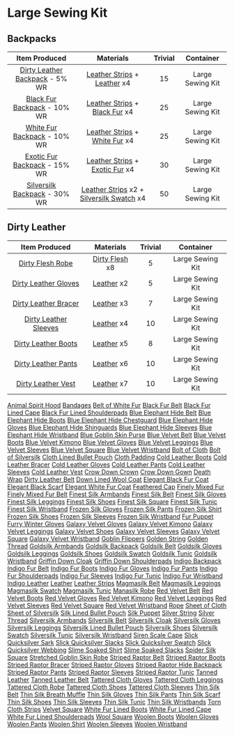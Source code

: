 <!-- TITLE: Tailoring -->
<!-- SUBTITLE: The hobby of choice for budding fashionistas -->

# Large Sewing Kit
## Backpacks
|Item Produced|Materials|Trivial|Container|
|:---:|:-----:|:----:|:----:|
|[Dirty Leather Backpack](dirty-leather-backpack) - 5% WR|[Leather Strips](leather-strips) + [Leather](leather) x4|15|Large Sewing Kit|
|[Black Fur Backpack](black-fur-backpack) - 10% WR|[Leather Strips](leather-strips) + [Black Fur](black-fur) x4|25|Large Sewing Kit|
|[White Fur Backpack](white-fur-backpack) - 10% WR|[Leather Strips](leather-strips) + [White Fur](white-fur) x4|25|	Large Sewing Kit|
|[Exotic Fur Backpack](exotic-fur-backpack) - 15% WR|[Leather Strips](leather-strips) + [Exotic Fur](exotic-fur) x4|30|	Large Sewing Kit|
|[Silversilk Backpack](silversilk-backpack) - 30% WR|[Leather Strips](leather-strips) x2 + [Silversilk Swatch](silversilk-swatch) x4|50|Large Sewing Kit|

## Dirty Leather
|Item Produced|Materials|Trivial|Container|
|:---:|:-----:|:----:|:----:|
|[Dirty Flesh Robe](dirty-flesh-robe)|[Dirty Flesh](dirty-flesh) x8	|5|	Large Sewing Kit|
|[Dirty Leather Gloves](dirty-leather-gloves)|[Leather](leather) x2	|5|	Large Sewing Kit|
|[Dirty Leather Bracer](dirty-leather-bracer)|[Leather](leather) x3	|7|	Large Sewing Kit|
|[Dirty Leather Sleeves](dirty-leather-sleeves)|[Leather](leather) x4	|10|	Large Sewing Kit|
|[Dirty Leather Boots](dirty-leather-boots)|[Leather](leather) x5	|8|	Large Sewing Kit|
|[Dirty Leather Pants](dirty-leather-pants)|[Leather](leather) x6	|10|	Large Sewing Kit|
|[Dirty Leather Vest](dirty-leather-vest)|[Leather](leather) x7	|10|	Large Sewing Kit|




[Animal Spirit Hood](animal-spirit-hood)
[Bandages](bandages)
[Belt of White Fur](belt-of-white-fur)
[Black Fur Belt](black-fur-belt)
[Black Fur Lined Cape](black-fur-lined-cape)
[Black Fur Lined Shoulderpads](black-fur-lined-shoulderpads)
[Blue Elephant Hide Belt](blue-elephant-hide-belt)
[Blue Elephant Hide Boots](blue-elephant-hide-boots)
[Blue Elephant Hide Chestguard](blue-elephant-hide-chestguard)
[Blue Elephant Hide Gloves](blue-elephant-hide-gloves)
[Blue Elephant Hide Shinguards](blue-elephant-hide-shinguards)
[Blue Elephant Hide Sleeves](blue-elephant-hide-sleeves)
[Blue Elephant Hide Wristband](blue-elephant-hide-wristband)
[Blue Goblin Skin Purse](blue-goblin-skin-purse)
[Blue Velvet Belt](blue-velvet-belt)
[Blue Velvet Boots](blue-velvet-boots)
[Blue Velvet Kimono](blue-velvet-kimono)
[Blue Velvet Gloves](blue-velvet-gloves)
[Blue Velvet Leggings](blue-velvet-leggings)
[Blue Velvet Sleeves](blue-velvet-sleeves)
[Blue Velvet Square](blue-velvet-square)
[Blue Velvet Wristband](blue-velvet-wristband)
[Bolt of Cloth](bolt-of-cloth)
[Bolt of Silversilk](bolt-of-silversilk)
[Cloth Lined Bullet Pouch](cloth-lined-bullet-pouch)
[Cloth Padding](cloth-padding)
[Cold Leather Boots](cold-leather-boots)
[Cold Leather Bracer](cold-leather-bracer)
[Cold Leather Gloves](cold-leather-gloves)
[Cold Leather Pants](cold-leather-pants)
[Cold Leather Sleeves](cold-leather-sleeves)
[Cold Leather Vest](cold-leather-vest)
[Crow Down Crown](crow-down-crown)
[Crow Down Gown](crow-down-gown)
[Death Wrap](death-wrap)
[Dirty Leather Belt](dirty-leather-belt)
[Down Lined Wool Coat](down-lined-wool-coat)
[Elegant Black Fur Coat](elegant-black-fur-coat)
[Elegant Black Scarf](elegant-black-scarf)
[Elegant White Fur Coat](elegant-white-fur-coat)
[Feathered Cap](feathered-cap)
[Finely Mixed Fur](finely-mixed-fur)
[Finely Mixed Fur Belt](finely-mixed-fur-belt)
[Finest Silk Armbands](finest-silk-armbands)
[Finest Silk Belt](finest-silk-belt)
[Finest Silk Gloves](finest-silk-gloves)
[Finest Silk Leggings](finest-silk-leggings)
[Finest Silk Shoes](finest-silk-shoes)
[Finest Silk Square](finest-silk-square)
[Finest Silk Tunic](finest-silk-tunic)
[Finest Silk Wristband](finest-silk-wristband)
[Frozen Silk Gloves](frozen-silk-gloves)
[Frozen Silk Pants](frozen-silk-pants)
[Frozen Silk Shirt](frozen-silk-shirt)
[Frozen Silk Shoes](frozen-silk-shoes)
[Frozen Silk Sleeves](frozen-silk-sleeves)
[Frozen Silk Wristband](frozen-silk-wristband)
[Fur Puppet](fur-puppet)
[Furry Winter Gloves](furry-winter-gloves)
[Galaxy Velvet Gloves](galaxy-velvet-gloves)
[Galaxy Velvet Kimono](galaxy-velvet-kimono)
[Galaxy Velvet Leggings](galaxy-velvet-leggings)
[Galaxy Velvet Shoes](galaxy-velvet-shoes)
[Galaxy Velvet Sleeves](galaxy-velvet-sleeves)
[Galaxy Velvet Square](galaxy-velvet-square)
[Galaxy Velvet Wristband](galaxy-velvet-wristband)
[Goblin Flippers](goblin-flippers)
[Golden String](golden-string)
[Golden Thread](golden-thread)
[Goldsilk Armbands](goldsilk-armbands)
[Goldsilk Backpack](goldsilk-backpack)
[Goldsilk Belt](goldsilk-belt)
[Goldsilk Gloves](goldsilk-gloves)
[Goldsilk Leggings](goldsilk-leggings)
[Goldsilk Shoes](goldsilk-shoes)
[Goldsilk Swatch](goldsilk-swatch)
[Goldsilk Tunic](goldsilk-tunic)
[Goldsilk Wristband](goldsilk-wristband)
[Griffin Down Cloak](griffin-down-cloak)
[Griffin Down Shoulderpads](griffin-down-shoulderpads)
[Indigo Backpack](indigo-backpack)
[Indigo Fur Belt](indigo-fur-belt)
[Indigo Fur Boots](indigo-fur-boots)
[Indigo Fur Gloves](indigo-fur-gloves)
[Indigo Fur Pants](indigo-fur-pants)
[Indigo Fur Shoulderpads](indigo-fur-shoulderpads)
[Indigo Fur Sleeves](indigo-fur-sleeves)
[Indigo Fur Tunic](indigo-fur-tunic)
[Indigo Fur Wristband](indigo-fur-wristband)
[Indigo Leather](indigo-leather)
[Leather](leather)
[Leather Strips](leather-strips)
[Magmasilk Belt](magmasilk-belt)
[Magmasilk Leggings](magmasilk-leggings)
[Magmasilk Swatch](magmasilk-swatch)
[Magmasilk Tunic](magmasilk-tunic)
[Manasilk Robe](manasilk-robe)
[Red Velvet Belt](red-velvet-belt)
[Red Velvet Boots](red-velvet-boots)
[Red Velvet Gloves](red-velvet-gloves)
[Red Velvet Kimono](red-velvet-kimono)
[Red Velvet Leggings](red-velvet-leggings)
[Red Velvet Sleeves](red-velvet-sleeves)
[Red Velvet Square](red-velvet-square)
[Red Velvet Wristband](red-velvet-wristband)
[Rope](rope)
[Sheet of Cloth](sheet-of-cloth)
[Sheet of Silversilk](sheet-of-silversilk)
[Silk Lined Bullet Pouch](silk-lined-bullet-pouch)
[Silk Puppet](silk-puppet)
[Silver String](silver-string)
[Silver Thread](silver-thread)
[Silversilk Armbands](silversilk-armbands)
[Silversilk Belt](silversilk-belt)
[Silversilk Cloak](silversilk-cloak)
[Silversilk Gloves](silversilk-gloves)
[Silversilk Leggings](silversilk-leggings)
[Silversilk Lined Bullet Pouch](silversilk-lined-bullet-pouch)
[Silversilk Shoes](silversilk-shoes)
[Silversilk Swatch](silversilk-swatch)
[Silversilk Tunic](silversilk-tunic)
[Silversilk Wristband](silversilk-wristband)
[Siren Scale Cape](siren-scale-cape)
[Slick Quicksilver Sark](slick-quicksilver-sark)
[Slick Quicksilver Slacks](slick-quicksilver-slacks)
[Slick Quicksilver Swatch](slick-quicksilver-swatch)
[Slick Quicksilver Webbing](slick-quicksilver-webbing)
[Slime Soaked Shirt](slime-soaked-shirt)
[Slime Soaked Slacks](slime-soaked-slacks)
[Spider Silk Square](spider-silk-square)
[Stretched Goblin Skin Robe](stretched-goblin-skin-robe)
[Striped Raptor Belt](striped-raptor-belt)
[Striped Raptor Boots](striped-raptor-boots)
[Striped Raptor Bracer](striped-raptor-bracer)
[Striped Raptor Gloves](striped-raptor-gloves)
[Striped Raptor Hide Backpack](striped-raptor-hide-backpack)
[Striped Raptor Pants](striped-raptor-pants)
[Striped Raptor Sleeves](striped-raptor-sleeves)
[Striped Raptor Tunic](striped-raptor-tunic)
[Tanned Leather](tanned-leather)
[Tanned Leather Belt](tanned-leather-belt)
[Tattered Cloth Gloves](tattered-cloth-gloves)
[Tattered Cloth Leggings](tattered-cloth-leggings)
[Tattered Cloth Robe](tattered-cloth-robe)
[Tattered Cloth Shoes](tattered-cloth-shoes)
[Tattered Cloth Sleeves](tattered-cloth-sleeves)
[Thin Silk Belt](thin-silk-belt)
[Thin Silk Breath Muffle](thin-silk-breath-muffle)
[Thin Silk Gloves](thin-silk-gloves)
[Thin Silk Pants](thin-silk-pants)
[Thin Silk Scarf](thin-silk-scarf)
[Thin Silk Shoes](thin-silk-shoes)
[Thin Silk Sleeves](thin-silk-sleeves)
[Thin Silk Tunic](thin-silk-tunic)
[Thin Silk Wristbands](thin-silk-wristbands)
[Torn Cloth Strips](torn-cloth-strips)
[Velvet Square](velvet-square)
[White Fur Lined Boots](white-fur-lined-boots)
[White Fur Lined Cape](white-fur-lined-cape)
[White Fur Lined Shoulderpads](white-fur-lined-shoulderpads)
[Wool Square](wool-square)
[Woolen Boots](woolen-boots)
[Woolen Gloves](woolen-gloves)
[Woolen Pants](woolen-pants)
[Woolen Shirt](woolen-shirt)
[Woolen Sleeves](woolen-sleeves)
[Woolen Wristband](woolen-wristband)

